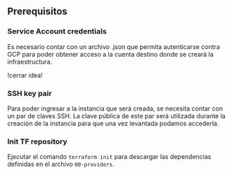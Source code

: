 ## Prerequisitos

### Service Account credentials

Es necesario contar con un archivo .json que permita autenticarse contra GCP para poder obtener acceso
a la cuenta destino donde se creará la infraestructura.

!cerrar idea!

### SSH key pair

Para poder ingresar a la instancia que será creada, se necesita contar con un par de claves SSH. La clave pública de 
este par será utilizada durante la creación de la instancia para que una vez levantada podamos accederla.

### Init TF repository

Ejecutar el comando ``terraform init`` para descargar las dependencias definidas en el archivo ``00-providers``.


    